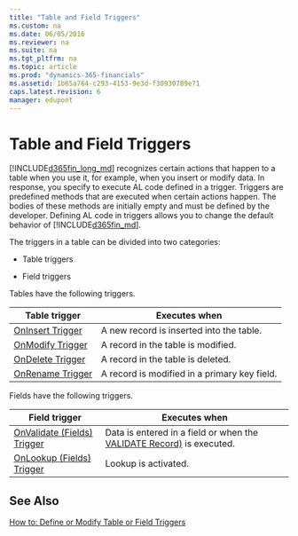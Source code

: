 ```yaml
---
title: "Table and Field Triggers"
ms.custom: na
ms.date: 06/05/2016
ms.reviewer: na
ms.suite: na
ms.tgt_pltfrm: na
ms.topic: article
ms.prod: "dynamics-365-financials"
ms.assetid: 1b65a764-c293-4153-9e3d-f30930789e71
caps.latest.revision: 6
manager: edupont
---
```

# Table and Field Triggers
[!INCLUDE[d365fin_long_md](../includes/d365fin_long_md.md)] recognizes certain actions that happen to a table when you use it, for example, when you insert or modify data. In response, you specify to execute AL code defined in a trigger. Triggers are predefined methods that are executed when certain actions happen. The bodies of these methods are initially empty and must be defined by the developer. Defining AL code in triggers allows you to change the default behavior of [!INCLUDE[d365fin_md](../includes/d365fin_md.md)].  

 The triggers in a table can be divided into two categories:  

-   Table triggers  

-   Field triggers  

 Tables have the following triggers.  

|Table trigger|Executes when|  
|-------------------|-------------------|  
|[OnInsert Trigger](devenv-OnInsert-Trigger.md)|A new record is inserted into the table.|  
|[OnModify Trigger](devenv-OnModify-Trigger.md)|A record in the table is modified.|  
|[OnDelete Trigger](devenv-OnDelete-Trigger.md)|A record in the table is deleted.|  
|[OnRename Trigger](devenv-OnRename-Trigger.md)|A record is modified in a primary key field.|  

 Fields have the following triggers.  

|Field trigger|Executes when|  
|-------------------|-------------------|  
|[OnValidate \(Fields\) Trigger](devenv-OnValidate-Fields-Trigger.md)|Data is entered in a field or when the [VALIDATE Record\)](../methods/devenv-VALIDATE-Method-Record.md) is executed.|  
|[OnLookup \(Fields\) Trigger](devenv-OnLookup-Fields-Trigger.md)|Lookup is activated.|  

## See Also  
 [How to: Define or Modify Table or Field Triggers](How-to-Define-or-Modify-Table-or-Field-Triggers.md)
